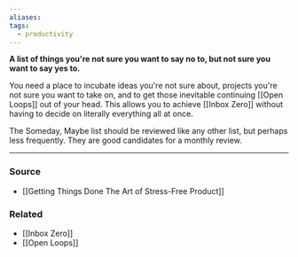 ```yaml
---
aliases: 
tags:
  - productivity
---
```

**A list of things you're not sure you want to say no to, but not sure you want to say yes to.**

You need a place to incubate ideas you're not sure about, projects you're not sure you want to take on, and to get those inevitable continuing [[Open Loops]] out of your head. This allows you to achieve [[Inbox Zero]] without having to decide on literally everything all at once. 

The Someday, Maybe list should be reviewed like any other list, but perhaps less frequently. They are good candidates for a monthly review.

---

### Source
- [[Getting Things Done The Art of Stress-Free Product]]

### Related
- [[Inbox Zero]]
- [[Open Loops]]